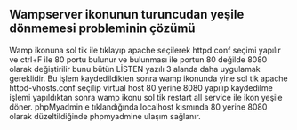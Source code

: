 ## Wampserver ikonunun turuncudan yeşile dönmemesi probleminin çözümü ##
Wamp ikonuna sol tik ile tıklayıp apache seçilerek  httpd.conf seçimi yapılır ve  ctrl+F ile 80 portu bulunur ve bulunması ile portun 80 değilde
8080 olarak değiştirilir  bunu bütün LİSTEN yazılı 3 alanda daha uygulamak gereklidir. Bu işlem kaydedildikten sonra wamp ikonunda yine 
sol tik apache httpd-vhosts.conf seçilip virtual host 80 yerine 8080 yapılıp kaydedilme işlemi yapıldıktan sonra wamp ikonu
sol tik restart all service ile ikon yeşile döner. phpMyadmin e tıklandığında localhost kısmında 80 yerine  8080 olarak düzeltildiğinde phpmyadmine ulaşım sağlanır. 
